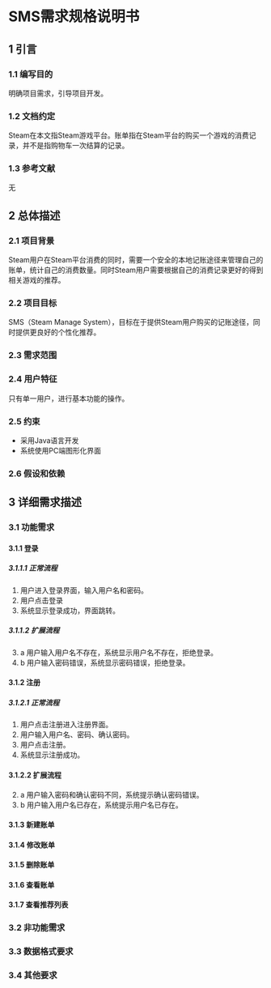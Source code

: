 # SMS需求规格说明书

## 1 引言

### 1.1 编写目的

明确项目需求，引导项目开发。

### 1.2 文档约定

Steam在本文指Steam游戏平台。账单指在Steam平台的购买一个游戏的消费记录，并不是指购物车一次结算的记录。

### 1.3 参考文献

无

## 2 总体描述

### 2.1 项目背景

Steam用户在Steam平台消费的同时，需要一个安全的本地记账途径来管理自己的账单，统计自己的消费数量。同时Steam用户需要根据自己的消费记录更好的得到相关游戏的推荐。

### 2.2 项目目标

SMS（Steam Manage System），目标在于提供Steam用户购买的记账途径，同时提供更良好的个性化推荐。

### 2.3 需求范围

### 2.4 用户特征

只有单一用户，进行基本功能的操作。

### 2.5 约束

* 采用Java语言开发
* 系统使用PC端图形化界面

### 2.6 假设和依赖

## 3 详细需求描述

### 3.1 功能需求

#### 3.1.1 登录

##### 3.1.1.1 正常流程

1. 用户进入登录界面，输入用户名和密码。
2. 用户点击登录
3. 系统显示登录成功，界面跳转。

##### 3.1.1.2 扩展流程

3. a 用户输入用户名不存在，系统显示用户名不存在，拒绝登录。
3. b 用户输入密码错误，系统显示密码错误，拒绝登录。

#### 3.1.2 注册

##### 3.1.2.1 正常流程

1. 用户点击注册进入注册界面。
2. 用户输入用户名、密码、确认密码。
3. 用户点击注册。
4. 系统显示注册成功。

#### 3.1.2.2 扩展流程

2. a 用户输入密码和确认密码不同，系统提示确认密码错误。
2. b 用户输入用户名已存在，系统提示用户名已存在。

#### 3.1.3 新建账单

#### 3.1.4 修改账单

#### 3.1.5 删除账单

#### 3.1.6 查看账单

#### 3.1.7 查看推荐列表

### 3.2 非功能需求

### 3.3 数据格式要求

### 3.4 其他要求
